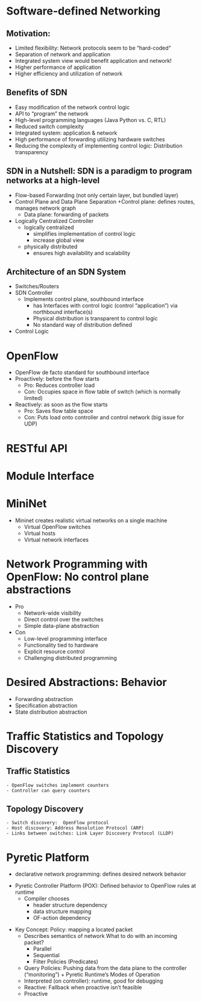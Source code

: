 
# Software-defined Networking
## Motivation:
+ Limited flexibility: Network protocols seem to be “hard-coded“
+ Separation of network and application
+ Integrated system view would benefit application and network!
+ Higher performance of application
+ Higher efficiency and utilization of network
## Benefits of SDN
+ Easy modification of the network control logic
+ API to “program” the network
+ High-level programming languages (Java Python vs. C, RTL)
+ Reduced switch complexity
+ Integrated system: application & network
+ High performance of forwarding utilizing hardware switches
+ Reducing the complexity of implementing control logic: Distribution transparency
## SDN in a Nutshell: SDN is a paradigm to program networks at a high-level
+ Flow-based Forwarding (not only certain layer, but bundled layer)
+ Control Plane and Data Plane Separation
    +Control plane: defines routes, manages network graph
    + Data plane: forwarding of packets
+ Logically Centralized Controller
    + logically centralized
        + simplifies implementation of control logic
        + increase global view
    + physically distributed
        + ensures high availability and scalability
## Architecture of an SDN System
+ Switches/Routers
+ SDN Controller
    + Implements control plane, southbound interface
        + has Interfaces with control logic (control “application”) via northbound
              interface(s)
        + Physical distribution is transparent to control logic
        + No standard way of distribution defined
+ Control Logic

# OpenFlow
   - OpenFlow de facto standard for southbound interface
   - Proactively: before the flow starts
        + Pro: Reduces controller load
        + Con: Occupies space in flow table of switch (which is normally limited)
   - Reactively: as soon as the flow starts
        + Pro: Saves flow table space
        + Con: Puts load onto controller and control network (big issue for UDP)
# RESTful API
# Module Interface 

# MiniNet
   - Mininet creates realistic virtual networks on a single machine
        + Virtual OpenFlow switches
        + Virtual hosts
        + Virtual network interfaces
# Network Programming with OpenFlow: No control plane abstractions
- Pro
    - Network-wide visibility
    - Direct control over the switches
    - Simple data-plane abstraction
- Con
    - Low-level programming interface
    - Functionality tied to hardware
    - Explicit resource control
    - Challenging distributed programming
    
 # Desired Abstractions: Behavior
   - Forwarding abstraction
   - Specification abstraction
   - State distribution abstraction
 # Traffic Statistics and Topology Discovery
 ##  Traffic Statistics
    - OpenFlow switches implement counters
    - Controller can query counters
## Topology Discovery
    - Switch discovery:  OpenFlow protocol
    - Host discovery: Address Resolution Protocol (ARP)
    - Links between switches: Link Layer Discovery Protocol (LLDP)
 # Pyretic Platform 
   - declarative network programming: defines desired network behavior
   + Pyretic Controller Platform (POX): Defined behavior to OpenFlow rules at runtime
       + Compiler chooses
           + header structure dependency
           + data structure mapping
           + OF-action dependency
   - Key Concept: Policy: mapping a located packet
        + Describes semantics of network What to do with an incoming packet?
            + Parallel
            + Sequential
            + Filter Policies (Predicates)
        + Query Policies: Pushing data from the data plane to the controller (“monitoring”)
    + Pyretic Runtime’s Modes of Operation
        + Interpreted (on controller): runtime, good for debugging
        + Reactive: Fallback when proactive isn’t feasible
        + Proactive
        
    
        